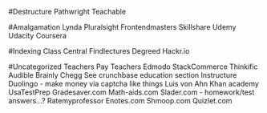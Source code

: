 #Destructure
Pathwright
Teachable

#Amalgamation
Lynda
Pluralsight
Frontendmasters
Skillshare
Udemy
Udacity
Coursera

#Indexing
Class Central
Findlectures
Degreed
Hackr.io

#Uncategorized
Teachers Pay Teachers
Edmodo
StackCommerce
Thinkific
Audible
Brainly
Chegg
See crunchbase education section
Instructure
Duolingo - make money via captcha like things Luis von Ahn
Khan academy
UsaTestPrep
Gradesaver.com
Math-aids.com
Slader.com - homework/test answers...?
Ratemyprofessor
Enotes.com
Shmoop.com
Quizlet.com
